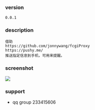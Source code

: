 ### version
```
0.0.1
```

### description
```
借助
https://github.com/jonnywang/fcgiProxy  
https://pushy.me/ 
推送指定信息到手机，可用来提醒。
```

### screenshot
![](https://github.com/jonnywang/fcgiProxy/blob/master/screenshot/apush_1.png)

### support
 * qq group 233415606
